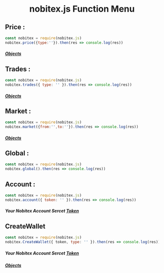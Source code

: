 <h1 align="center">nobitex.js Function Menu</h1>

<h2>Price :</h2>

```js
const nobitex = require(nobitex.js)
nobitex.price({type:''}).then(res => console.log(res))
```
<h5><a href="https://github.com/hadiazt/nobitex.js/blob/main/Data/Objects.md#--price--trade-functions--">Objects</a></h5>
<h2>Trades :</h2>

```js
const nobitex = require(nobitex.js)
nobitex.trades({ type: '' }).then(res => console.log(res))
```
<h5><a href="https://github.com/hadiazt/nobitex.js/blob/main/Data/Objects.md#--price--trade-functions--">Objects</a></h5>


<h2>Market :</h2>

```js
const nobitex = require(nobitex.js)
nobitex.market({from:'',to:''}).then(res => console.log(res))
```
<h5><a href="https://github.com/hadiazt/nobitex.js/blob/main/Data/Objects.md#--market-function--">Objects</a></h5>

<h2>Global : </h2>

```js
const nobitex = require(nobitex.js)
nobitex.global().then(res => console.log(res))
```
<h2>Account : </h2>

```js
const nobitex = require(nobitex.js)
nobitex.account({ token: '' }).then(res => console.log(res))
```
<h5>Your Nobitex Account Sercet <a href="https://nobitex.ir/app/settings/">Token</a></h5>

<h2>CreateWallet</h2>

```js
const nobitex = require(nobitex.js)
nobitex.CreateWallet({ token, type: '' }).then(res => console.log(res))
```
<h5>Your Nobitex Account Sercet <a href="https://nobitex.ir/app/settings/">Token</a></h5>
<h5><a href="https://github.com/hadiazt/nobitex.js/blob/main/Data/Objects.md#--createwallet-function--">Objects</a></h5>